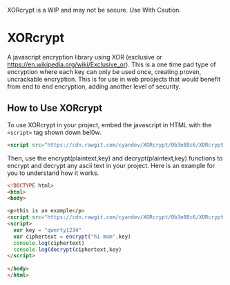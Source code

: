 XORcrypt is a WIP and may not be secure. Use With Caution.

# XORcrypt

A javascript encryption library using XOR (exclusive or https://en.wikipedia.org/wiki/Exclusive_or). This is a one time pad type of encryption where each key can only be used once, creating proven, uncrackable encryption. This is for use in web proojects that would benefit from end to end encryption, adding another level of security.

## How to Use XORcrypt
To use XORcrypt in your project, embed the javascript in HTML with the ```<script>``` tag shown down bel0w.
```HTML
<script src="https://cdn.rawgit.com/cyandev/XORcrypt/0b3e88c6/XORcrypt.js"></script>
```
Then, use the encrypt(plaintext,key) and decrypt(plaintext,key) functions to encrypt and decrypt any ascii text in your project. Here is an example for you to understand how it works.
```HTML
<!DOCTYPE html>
<html>
<body>

<p>this is an example</p>
<script src="https://cdn.rawgit.com/cyandev/XORcrypt/0b3e88c6/XORcrypt.js"></script>
<script>
  var key = "qwerty1234"
  var ciphertext = encrypt("hi mom",key)
  console.log(ciphertext)
  console.log(decrypt(ciphertext,key)
</script>
  
</body>
</html>
```
